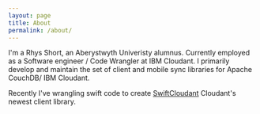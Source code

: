 ```yaml
---
layout: page
title: About
permalink: /about/
---
```


I'm a Rhys Short, an Aberystwyth Univeristy alumnus. Currently employed as a
Software engineer / Code Wrangler at IBM Cloudant. I primarily develop and
maintain the set of client and mobile sync libraries for Apache CouchDB/ IBM
Cloudant.

Recently I've wrangling swift code to create [SwiftCloudant][sc] Cloudant's
newest client library.





[sc]: https://github.com/cloudant/swift-cloudant
